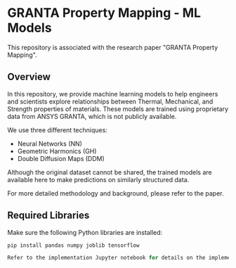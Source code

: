 # GRANTA Property Mapping - ML Models

This repository is associated with the research paper "GRANTA Property Mapping".

## Overview

In this repository, we provide machine learning models to help engineers and scientists explore relationships between Thermal, Mechanical, and Strength properties of materials. These models are trained using proprietary data from ANSYS GRANTA, which is not publicly available.

We use three different techniques:

- Neural Networks (NN)
- Geometric Harmonics (GH)
- Double Diffusion Maps (DDM)

Although the original dataset cannot be shared, the trained models are available here to make predictions on similarly structured data.

For more detailed methodology and background, please refer to the paper.

## Required Libraries

Make sure the following Python libraries are installed:

```python
pip install pandas numpy joblib tensorflow

Refer to the implementation Jupyter notebook for details on the implementation.

